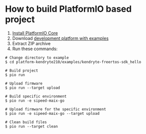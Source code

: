 How to build PlatformIO based project
=====================================

1. [Install PlatformIO Core](http://docs.platformio.org/page/core.html)
2. Download [development platform with examples](https://github.com/sipeed/platform-kendryte210/archive/master.zip)
3. Extract ZIP archive
4. Run these commands:

```shell
# Change directory to example
$ cd platform-kendryte210/examples/kendryte-freertos-sdk_hello

# Build project
$ pio run

# Upload firmware
$ pio run --target upload

# Build specific environment
$ pio run -e sipeed-maix-go

# Upload firmware for the specific environment
$ pio run -e sipeed-maix-go --target upload

# Clean build files
$ pio run --target clean
```
